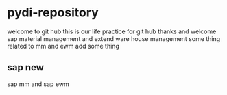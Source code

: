 # pydi-repository
welcome to git hub this is our life
practice for git hub thanks and welcome
sap material management and extend 
ware house management 
some thing related to mm and ewm
add some thing 
## sap new
sap mm and sap ewm
